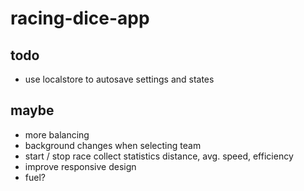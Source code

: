 # racing-dice-app

## todo

* use localstore to autosave settings and states

## maybe

* more balancing
* background changes when selecting team
* start / stop race collect statistics distance, avg. speed, efficiency
* improve responsive design
* fuel?
